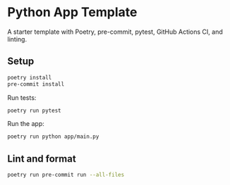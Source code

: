 # Python App Template

A starter template with Poetry, pre-commit, pytest, GitHub Actions CI, and linting.

## Setup

```bash
poetry install
pre-commit install
```


Run tests:
```bash
poetry run pytest
```

Run the app:
```bash
poetry run python app/main.py
```

## Lint and format
```bash
poetry run pre-commit run --all-files
```
